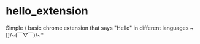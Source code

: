 # hello_extension

Simple / basic chrome extension that says "Hello" in different languages ~ []/~(￣▽￣)/~*
